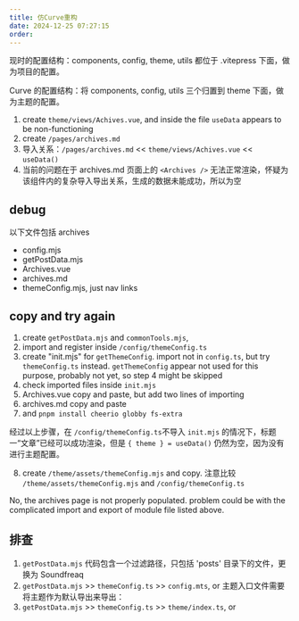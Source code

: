 ```yaml
---
title: 仿Curve重构
date: 2024-12-25 07:27:15
order: 
---
```


现时的配置结构：components, config, theme, utils 都位于 .vitepress 下面，做为项目的配置。

Curve 的配置结构：将 components, config, utils 三个归置到 theme 下面，做为主题的配置。

1. create `theme/views/Achives.vue`, and inside the file `useData` appears to be non-functioning
2. create `/pages/archives.md`
3. 导入关系：`/pages/archives.md` << `theme/views/Achives.vue` << `useData()`
4. 当前的问题在于 archives.md 页面上的 `<Archives />` 无法正常渲染，怀疑为该组件内的复杂导入导出关系，生成的数据未能成功，所以为空

## debug

以下文件包括 archives

- config.mjs
- getPostData.mjs
- Archives.vue
- archives.md
- themeConfig.mjs, just nav links

## copy and try again

1. create `getPostData.mjs` and `commonTools.mjs`, 
2. import and register inside `/config/themeConfig.ts`
3. create "init.mjs" for `getThemeConfig`. import not in `config.ts`, but try `themeConfig.ts` instead. `getThemeConfig` appear not used for this purpose, probably not yet, so step 4 might be skipped
4. check imported files inside `init.mjs`
5. Archives.vue copy and paste, but add two lines of importing
6. archives.md copy and paste
7. and `pnpm install cheerio globby fs-extra`


经过以上步骤，在 `/config/themeConfig.ts`不导入 `init.mjs` 的情况下，标题一“文章”已经可以成功渲染，但是 `{ theme } = useData()` 仍然为空，因为没有进行主题配置。

8. create `/theme/assets/themeConfig.mjs` and copy. 注意比较 `/theme/assets/themeConfig.mjs` and `/config/themeConfig.ts`

No, the archives page is not properly populated. problem could be with the complicated import and export of module file listed above.

## 排查

1. `getPostData.mjs` 代码包含一个过滤路径，只包括 'posts' 目录下的文件，更换为 Soundfreaq
2. `getPostData.mjs` >> `themeConfig.ts` >> `config.mts`, or 主题入口文件需要将主题作为默认导出来导出：
3. `getPostData.mjs` >> `themeConfig.ts` >> `theme/index.ts`, or 
